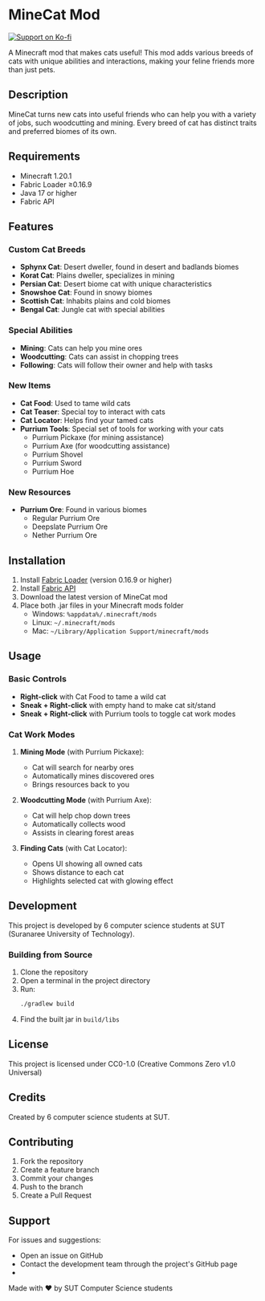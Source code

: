 # MineCat Mod
[![Support on Ko-fi](https://iili.io/2sfFSqP.png)](https://ko-fi.com/coriumcake)

A Minecraft mod that makes cats useful! This mod adds various breeds of cats with unique abilities and interactions, making your feline friends more than just pets.

## Description

MineCat turns new cats into useful friends who can help you with a variety of jobs, such woodcutting and mining. Every breed of cat has distinct traits and preferred biomes of its own.

## Requirements

- Minecraft 1.20.1
- Fabric Loader ≥0.16.9
- Java 17 or higher
- Fabric API

## Features

### Custom Cat Breeds
- **Sphynx Cat**: Desert dweller, found in desert and badlands biomes
- **Korat Cat**: Plains dweller, specializes in mining
- **Persian Cat**: Desert biome cat with unique characteristics
- **Snowshoe Cat**: Found in snowy biomes
- **Scottish Cat**: Inhabits plains and cold biomes
- **Bengal Cat**: Jungle cat with special abilities

### Special Abilities
- **Mining**: Cats can help you mine ores
- **Woodcutting**: Cats can assist in chopping trees
- **Following**: Cats will follow their owner and help with tasks

### New Items
- **Cat Food**: Used to tame wild cats
- **Cat Teaser**: Special toy to interact with cats
- **Cat Locator**: Helps find your tamed cats
- **Purrium Tools**: Special set of tools for working with your cats
  - Purrium Pickaxe (for mining assistance)
  - Purrium Axe (for woodcutting assistance)
  - Purrium Shovel
  - Purrium Sword
  - Purrium Hoe

### New Resources
- **Purrium Ore**: Found in various biomes
  - Regular Purrium Ore
  - Deepslate Purrium Ore
  - Nether Purrium Ore

## Installation

1. Install [Fabric Loader](https://fabricmc.net/use/) (version 0.16.9 or higher)
2. Install [Fabric API](https://www.curseforge.com/minecraft/mc-mods/fabric-api)
3. Download the latest version of MineCat mod
4. Place both .jar files in your Minecraft mods folder
   - Windows: `%appdata%/.minecraft/mods`
   - Linux: `~/.minecraft/mods`
   - Mac: `~/Library/Application Support/minecraft/mods`

## Usage

### Basic Controls
- **Right-click** with Cat Food to tame a wild cat
- **Sneak + Right-click** with empty hand to make cat sit/stand
- **Sneak + Right-click** with Purrium tools to toggle cat work modes

### Cat Work Modes
1. **Mining Mode** (with Purrium Pickaxe):
   - Cat will search for nearby ores
   - Automatically mines discovered ores
   - Brings resources back to you

2. **Woodcutting Mode** (with Purrium Axe):
   - Cat will help chop down trees
   - Automatically collects wood
   - Assists in clearing forest areas

3. **Finding Cats** (with Cat Locator):
   - Opens UI showing all owned cats
   - Shows distance to each cat
   - Highlights selected cat with glowing effect

## Development

This project is developed by 6 computer science students at SUT (Suranaree University of Technology).

### Building from Source
1. Clone the repository
2. Open a terminal in the project directory
3. Run:
   ```bash
   ./gradlew build
   ```
4. Find the built jar in `build/libs`

## License

This project is licensed under CC0-1.0 (Creative Commons Zero v1.0 Universal)

## Credits

Created by 6 computer science students at SUT.

## Contributing

1. Fork the repository
2. Create a feature branch
3. Commit your changes
4. Push to the branch
5. Create a Pull Request

## Support

For issues and suggestions:
- Open an issue on GitHub
- Contact the development team through the project's GitHub page
- 

Made with ❤️ by SUT Computer Science students
